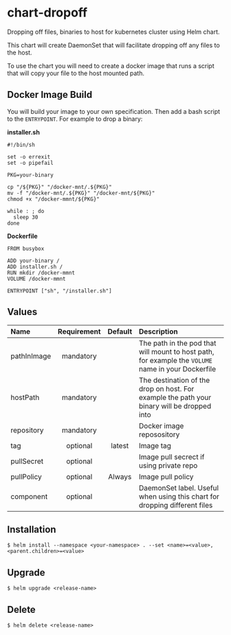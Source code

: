 chart-dropoff
===
Dropping off files, binaries to host for kubernetes cluster using Helm chart.

This chart will create DaemonSet that will facilitate dropping off any files to the host.

To use the chart you will need to create a docker image that runs a script that will copy your file to the host mounted path. 

Docker Image Build
---
You will build your image to your own specification. Then add a bash script to the `ENTRYPOINT`. For example to drop a binary:

**installer.sh**

    #!/bin/sh

    set -o errexit
    set -o pipefail

    PKG=your-binary

    cp "/${PKG}" "/docker-mnt/.${PKG}"
    mv -f "/docker-mnt/.${PKG}" "/docker-mnt/${PKG}"
    chmod +x "/docker-mmnt/${PKG}"

    while : ; do
      sleep 30
    done

**Dockerfile**

    FROM busybox

    ADD your-binary /
    ADD installer.sh /
    RUN mkdir /docker-mmnt
    VOLUME /docker-mmnt

    ENTRYPOINT ["sh", "/installer.sh"]

Values 
---

|         Name        |    Requirement    |        Default       |                 Description             |
|:--------------------|:-----------------:|:--------------------:|:----------------------------------------|
| pathInImage | mandatory |    | The path in the pod that will mount to host path, for example the `VOLUME` name in your Dockerfile |
| hostPath | mandatory |    | The destination of the drop on host. For example the path your binary will be dropped into |
| repository | mandatory |  | Docker image reposository |
| tag | optional | latest  | Image tag |
| pullSecret | optional |  | Image pull secrect if using private repo |
| pullPolicy | optional | Always  | Image pull policy |
| component | optional |  | DaemonSet label. Useful when using this chart for dropping different files |


Installation
---
    
    $ helm install --namespace <your-namespace> . --set <name>=<value>,<parent.children>=<value>

Upgrade
---
    
    $ helm upgrade <release-name>

Delete
---

    $ helm delete <release-name>
